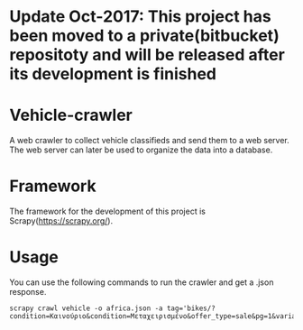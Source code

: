# Update Oct-2017: This project has been moved to a private(bitbucket) repositoty and will be released after its development is finished

# Vehicle-crawler
A web crawler to collect vehicle classifieds and send them to a web server. The web server can later be used to organize the data into a database.

# Framework
The framework for the development of this project is Scrapy(https://scrapy.org/).

# Usage
You can use the following commands to run the crawler and get a .json response.
```
scrapy crawl vehicle -o africa.json -a tag='bikes/?condition=Καινούριο&condition=Μεταχειρισμένο&offer_type=sale&pg=1&variant=XRV+750+Africa+TWIN'
```

